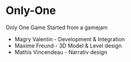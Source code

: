 # Only-One
Only One Game
Started from a gamejam

- Magry Valentin - Development & Integration
- Maxime Freund - 3D Model & Level design
- Mathis Vincendeau - Narrativ design
